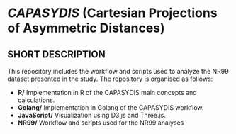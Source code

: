 *CAPASYDIS* (Cartesian Projections of Asymmetric Distances) 	 
===========================================================

## SHORT DESCRIPTION   
This repository includes the workflow and scripts used to analyze the NR99 dataset presented in the study. 
The repository is organised as follows: 
- **R/** 
Implementation in R of the CAPASYDIS main concepts and calculations.
- **Golang/**
    Implementation in Golang of the CAPASYDIS workflow.
- **JavaScript/**
    Visualization using D3.js and Three.js.
- **NR99/**
    Workflow and scripts used for the NR99 analyses


  